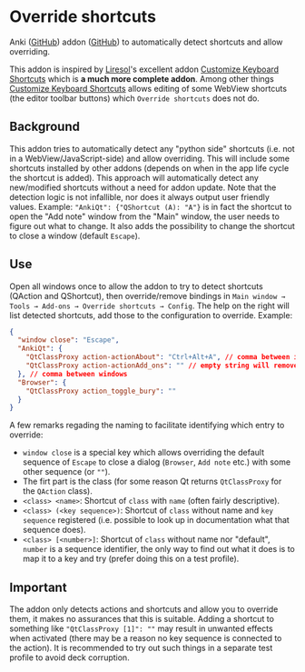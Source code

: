 # Override shortcuts

Anki ([GitHub](https://github.com/ankitects/anki)) addon ([GitHub](https://github.com/TRIAEIOU/override-shortcuts)) to automatically detect shortcuts and allow overriding.

This addon is inspired by [Liresol](https://github.com/Liresol)'s excellent addon [Customize Keyboard Shortcuts](https://ankiweb.net/shared/info/24411424) which is **a much more complete addon**. Among other things [Customize Keyboard Shortcuts](https://ankiweb.net/shared/info/24411424) allows editing of some WebView shortcuts (the editor toolbar buttons) which `Override shortcuts` does not do.

## Background

This addon tries to automatically detect any "python side" shortcuts (i.e. not in a WebView/JavaScript-side) and allow overriding. This will include some shortcuts installed by other addons (depends on when in the app life cycle the shortcut is added). This approach will automatically detect any new/modified shortcuts without a need for addon update. Note that the detection logic is not infallible, nor does it always output user friendly values. Example: `"AnkiQt": {"QShortcut (A): "A"}` is in fact the shortcut to open the "Add note" window from the "Main" window, the user needs to figure out what to change. It also adds the possibility to change the shortcut to close a window (default `Escape`).

## Use

Open all windows once to allow the addon to try to detect shortcuts (QAction and QShortcut), then override/remove bindings in `Main window → Tools → Add-ons → Override shortcuts → Config`. The help on the right will list detected shortcuts, add those to the configuration to override. Example:

```json
{
  "window close": "Escape",
  "AnkiQt": {
    "QtClassProxy action-actionAbout": "Ctrl+Alt+A", // comma between items
    "QtClassProxy action-actionAdd_ons": "" // empty string will remove binding
  }, // comma between windows
  "Browser": {
    "QtClassProxy action_toggle_bury": ""
  }
}
```

A few remarks regading the naming to facilitate identifying which entry to override:

- `window close` is a special key which allows overriding the default sequence of `Escape` to close a dialog (`Browser`, `Add note` etc.) with some other sequence (or `""`).
- The firt part is the class (for some reason Qt returns `QtClassProxy` for the `QAction` class).
- `<class> <name>`: Shortcut of `class` with `name` (often fairly descriptive).
- `<class> (<key sequence>)`: Shortcut of `class` without name and `key sequence` registered (i.e. possible to look up in documentation what that sequence does).
- `<class> [<number>]`: Shortcut of `class` without name nor "default", `number` is a sequence identifier, the only way to find out what it does is to map it to a key and try (prefer doing this on a test profile).


## Important

The addon only detects actions and shortcuts and allow you to override them, it makes no assurances that this is suitable. Adding a shortcut to something like `"QtClassProxy [1]": ""` may result in unwanted effects when activated (there may be a reason no key sequence is connected to the action). It is recommended to try out such things in a separate test profile to avoid deck corruption.